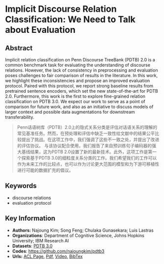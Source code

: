 # Implicit Discourse Relation Classification: We Need to Talk about Evaluation
## Abstract
Implicit relation classification on Penn Discourse TreeBank (PDTB) 2.0 is a common benchmark task for evaluating the understanding of discourse relations. However, the lack of consistency in preprocessing and evaluation poses challenges to fair comparison of results in the literature. In this work, we highlight these inconsistencies and propose an improved evaluation protocol. Paired with this protocol, we report strong baseline results from pretrained sentence encoders, which set the new state-of-the-art for PDTB 2.0. Furthermore, this work is the first to explore fine-grained relation classification on PDTB 3.0. We expect our work to serve as a point of comparison for future work, and also as an initiative to discuss models of larger context and possible data augmentations for downstream transferability.
> Penn话语树库（PDTB）2.0上的隐式关系分类是评估对话语关系的理解的常见基准任务。然而，在预处理和评估中缺乏一致性给文献中的结果公平比较提出了挑战。在这项工作中，我们强调了这些不一致之处，并提出了改进的评估协议。 与该协议配合使用，我们报告了来自预训练句子编码器的强大基线结果，这为PDTB 2.0设置了新的最新技术。此外，这项工作是第一个探索基于PDTB 3.0的细粒度关系分类的工作。我们希望我们的工作可以作为未来工作的比较点，也可以作为讨论更大范围的模型和为下游可移植性进行可能的数据扩充的倡议。
## Keywords
- discourse relations
- evaluation protocol
## Key Information
- **Authors:** Najoung Kim; Song Feng; Chulaka Gunasekara; Luis Lastras
- **Organizations**: Department of Cognitive Science, Johns Hopkins University; IBM Research AI
- **Datasets**:  [PDTB 3.0](https://github.com/najoungkim/pdtb3)
- **Codes**: <https://github.com/najoungkim/pdtb3>
- **Urls:** [ACL Page](https://www.aclweb.org/anthology/2020.acl-main.480/), [Pdf](pdf/2020.acl-main.480.pdf), [Video](http://slideslive.com/38929324), [BibTex](https://www.aclweb.org/anthology/2020.acl-main.480.bib)


